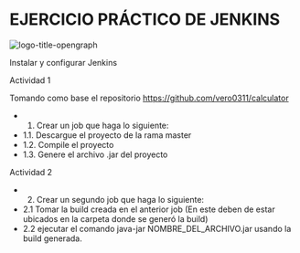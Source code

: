 # EJERCICIO PRÁCTICO DE JENKINS


![logo-title-opengraph](https://user-images.githubusercontent.com/74875335/199615817-70619509-7d28-4d91-84d1-409672d6aab0.png)

Instalar y configurar Jenkins

Actividad 1

Tomando como base el repositorio https://github.com/vero0311/calculator
- 1. Crear un job que haga lo siguiente:
- 1.1. Descargue el proyecto de la rama master
- 1.2. Compile el proyecto
- 1.3. Genere el archivo .jar del proyecto

Actividad 2

- 2. Crear un segundo job que haga lo siguiente:
- 2.1 Tomar la build creada en el anterior job (En este deben de estar ubicados en la carpeta donde se generó la build)
- 2.2 ejecutar el comando java-jar NOMBRE_DEL_ARCHIVO.jar usando la build generada.

